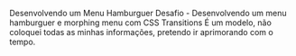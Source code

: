 Desenvolvendo um Menu Hamburguer
Desafio - Desenvolvendo um menu hamburguer e morphing menu com CSS Transitions
É um modelo, não coloquei todas as minhas informações, pretendo ir aprimorando com o tempo.

